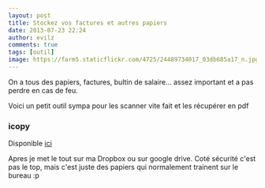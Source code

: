 ```yaml
---
layout: post
title: Stockez vos factures et autres papiers
date: 2013-07-23 22:24
author: evilz
comments: true
tags: [outil]
image: https://farm5.staticflickr.com/4725/24489734017_03db685a17_n.jpg
---
```

On a tous des papiers, factures, bultin de salaire... assez important et a pas perdre en cas de feu.

Voici un petit outil sympa pour les scanner vite fait et les récupérer en pdf

### icopy

Disponible <a href="http://icopy.sourceforge.net/?page_id=72">ici</a>

Apres je met le tout sur ma Dropbox ou sur google drive.
Coté sécurité c'est pas le top, mais c'est juste des papiers qui normalement trainent sur le bureau :p
